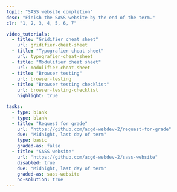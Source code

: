 ```yaml
---
topic: "SASS website completion"
desc: "Finish the SASS website by the end of the term."
clr: "1, 2, 3, 4, 5, 6, 7"

video_tutorials:
  - title: "Gridifier cheat sheet"
    url: gridifier-cheat-sheet
  - title: "Typografier cheat sheet"
    url: typografier-cheat-sheet
  - title: "Modulifier cheat sheet"
    url: modulifier-cheat-sheet
  - title: "Browser testing"
    url: browser-testing
  - title: "Browser testing checklist"
    url: browser-testing-checklist
    highlight: true

tasks:
  - type: blank
  - type: blank
  - title: "Request for grade"
    url: "https://github.com/acgd-webdev-2/request-for-grade"
    due: "Midnight, last day of term"
    type: basic
    graded-as: false
  - title: "SASS website"
    url: "https://github.com/acgd-webdev-2/sass-website"
    disabled: true
    due: "Midnight, last day of term"
    graded-as: sass-website
    no-solution: true
---
```

